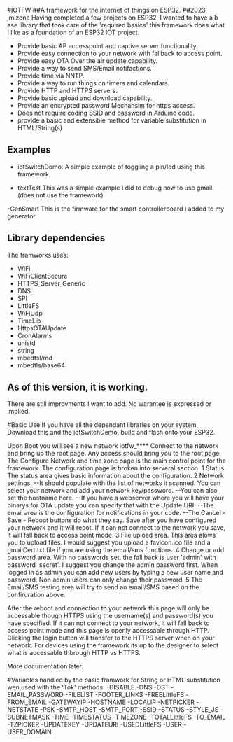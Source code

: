 #IOTFW
##A framework for the internet of things on ESP32.
##2023 jmlzone
Having completed a few projects on ESP32, I wanted to have a b ase library that took care of the 'required basics'
this framework does what I like as a foundation of an ESP32 IOT project.

- Provide basic AP accesspoint and captive server functionality.
- Provide easy connection to your network with fallback to access point.
- Provide easy OTA Over the air update capability.
- Provide a way to send SMS/Email notifactions.
- Provide time via NNTP.
- Provide a way to run things on timers and calendars.
- Provide HTTP and HTTPS servers.
- Provide basic upload and download capability.
- Provide an encrypted password Mechansim for https access.
- Does not require coding SSID and password in Arduino code.
- provide a basic and extensible method for variable substitution in HTML/String(s)

## Examples
- iotSwitchDemo.
A simple example of toggling a pin/led using this framework.

- textTest
This was a simple example I did to debug how to use gmail.  (does not use the framework)

-GenSmart
This is the firmware for the smart controllerboard I added to my generator.

## Library dependencies
The framworks uses:
- WiFi
- WiFiClientSecure
- HTTPS_Server_Generic
- DNS
- SPI
- LittleFS
- WiFiUdp
- TimeLib
- HttpsOTAUpdate
- CronAlarms
- unistd
- string
- mbedtsl/md
- mbedtls/base64

## As of this version, it is working.
There are still improvments I want to add.
No warantee is expressed or implied.

#Basic Use
If you have all the dependant libraries on your system, Download this and the iotSwitchDemo.
build and flash onto your ESP32.

Upon Boot you will see a new network iotfw_****
Connect to the network and bring up the root page.  Any access should bring you to the root page.
The Configure Network and time zone page is the main control point for the framework.
The configuration page is broken into serveral section.
1 Status.  The status area gives basic information about the configuration.
2 Network settings.
--It should populate with the list of networks it scanned.  You can select your network and add your network key/password.
--You can also set the hostname here.
--If you have a webserver where you will have your binarys for OTA update you can specify that with the Update URI.
--The email area is the configuration for notifications in your code.
--The Cancel - Save - Reboot buttons do what they say.  Save after you have configured your network and it will reoot.  If it can not connect to the network you save, it will fall back to access point mode.
3 File upload area.  This area alows you to upload files.  I would suggest you upload a favicon.ico file and a gmailCert.txt file if you are using the email/sms functions.
4 Change or add password area.
With no passwords set, the fall back is user 'admin' with password 'secret'. I suggest you change the admin password first.  When logged in as admin you can add new users by typing a new user name and password.  Non admin users can only change their password.
5 The Email/SMS testing area will try to send an email/SMS based on the confiruration above.

After the reboot and connection to your network this page will only be accessable though HTTPS using the username(s) and password(s) you have specified.  If it can not connect to your network, it will fall back to access point mode and this page is openly accessable through HTTP.
Clicking the login button will transfer to the HTTPS server when on your network.  For devices using the framework its up to the designer to select what is accessable thbrough HTTP vs HTTPS.

More documentation later.

#Variables handled by the basic framwork for String or HTML substitution  wen used with the 'Tok' methods.
-DISABLE
-DNS
-DST
-EMAIL_PASSWORD
-FILELIST
-FOOTER_LINKS
-FREELittleFS
-FROM_EMAIL
-GATEWAYIP
-HOSTNAME
-LOCALIP
-NETPICKER
-NETSTATE
-PSK
-SMTP_HOST
-SMTP_PORT
-SSID
-STATUS
-STYLE_JS
-SUBNETMASK
-TIME
-TIMESTATUS
-TIMEZONE
-TOTALLittleFS
-TO_EMAIL
-TZPICKER
-UPDATEKEY
-UPDATEURI
-USEDLittleFS
-USER
-USER_DOMAIN
